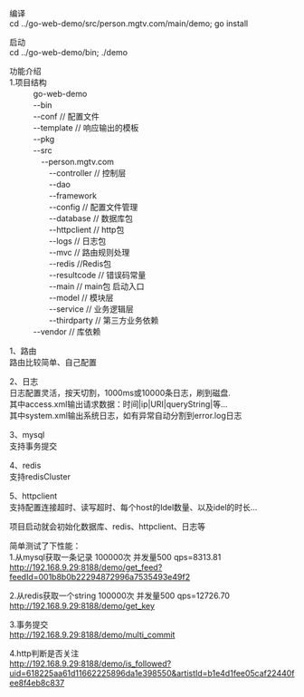 编译<br>
cd ../go-web-demo/src/person.mgtv.com/main/demo; go install<br>

启动<br>
cd ../go-web-demo/bin; ./demo<br>

功能介绍<br>
1.项目结构<br>
　　　go-web-demo<br>
　　　--bin<br>
　　　--conf   // 配置文件<br>
　　　--template // 响应输出的模板<br>
　　　--pkg<br>
　　　--src <br>
　　　　--person.mgtv.com<br>
　　　　　--controller // 控制层<br>
　　　　　--dao  <br>
　　　　　--framework<br>
　　　　　--config // 配置文件管理<br>
　　　　　--database // 数据库包<br>
　　　　　--httpclient // http包<br>
　　　　　--logs // 日志包<br>
　　　　　--mvc // 路由规则处理<br>
　　　　　--redis //Redis包<br>
　　　　　--resultcode // 错误码常量<br>
　　　　　--main // main包 启动入口<br>
　　　　　--model // 模块层<br>
　　　　　--service // 业务逻辑层<br>
　　　　　--thirdparty // 第三方业务依赖<br>
　　　--vendor // 库依赖<br>

1、路由<br>
   路由比较简单、自己配置 <br>

2、日志<br>
    日志配置灵活，按天切割，1000ms或10000条日志，刷到磁盘.<br>
    其中access.xml输出请求数据：时间|ip|URI|queryString|等...<br>
    其中system.xml输出系统日志，如有异常自动分割到error.log日志<br>

3、mysql<br>
    支持事务提交<br>
    
4、redis<br>
    支持redisCluster<br>
  
5、httpclient<br>
    支持配置连接超时、读写超时、每个host的Idel数量、以及idel的时长...    <br>    

项目启动就会初始化数据库、redis、httpclient、日志等<br>

简单测试了下性能：<br>
1.从mysql获取一条记录 100000次 并发量500 qps=8313.81<br>
http://192.168.9.29:8188/demo/get_feed?feedId=001b8b0b22294872996a7535493e49f2<br>

2.从redis获取一个string 100000次 并发量500 qps=12726.70<br>
http://192.168.9.29:8188/demo/get_key<br>

3.事务提交<br>
http://192.168.9.29:8188/demo/multi_commit<br>

4.http判断是否关注<br>
http://192.168.9.29:8188/demo/is_followed?uid=618225aa61d11662225896da1e398550&artistId=b1e4d1fee05caf22440fee8f4eb8c837<br>
